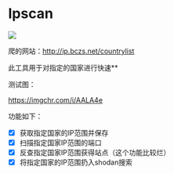 # Ipscan

![](https://s2.ax1x.com/2019/03/14/AAL34g.jpg)

爬的网站：http://ip.bczs.net/countrylist

此工具用于对指定的国家进行快速**

测试图：

https://imgchr.com/i/AALA4e

功能如下：

- [x] 获取指定国家的IP范围并保存
- [x] 扫描指定国家IP范围的端口
- [x] 反查指定国家IP范围获得站点（这个功能比较烂）
- [x] 将指定国家的IP范围扔入shodan搜索
